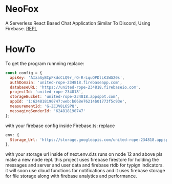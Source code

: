 # NeoFox
A Serverless React Based Chat Application Similar To Discord, Using Firebase.
[REPL](https://replit.com/@Spotandjake/NeoFox)
# HowTo
To get the program runnning replace: 
```js
const config = {
  apiKey: 'AIzaSyBCpFkdcCLQ9r_rO-R-LquOPDlLK3WG20s',
  authDomain: 'united-rope-234818.firebaseapp.com',
  databaseURL: 'https://united-rope-234818.firebaseio.com',
  projectId: 'united-rope-234818',
  storageBucket: 'united-rope-234818.appspot.com',
  appId: '1:624818190747:web:b668e76214b01773f5c93e',
  measurementId: 'G-ZCJV8L6SPQ',
  messagingSenderId: '624818190747'
};
```
with your firebase config inside Firebase.ts:
replace 
```js
env: {
  Storage_Url: 'https://storage.googleapis.com/united-rope-234818.appspot.com'
},
``` 
with your storage url inside of next.env.d.ts
runs on node 12 and above
pls make a new node repl. this project uses firebase firestore for holding the messages and server and user data and firebase rtdb for typign indicators. it will soon use cloud functions for notifications and it uses firebase storage for file storage along with firebase analytics and performance.
